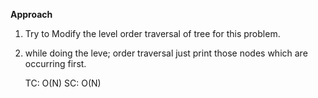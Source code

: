 **Approach**
1) Try to Modify the level order traversal of tree for this problem.
2) while doing the leve; order traversal just print those nodes which are occurring first.


    TC: O(N)
    SC: O(N)
